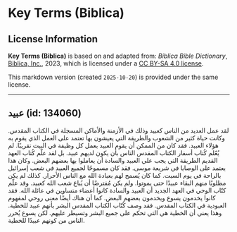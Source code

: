 # Key Terms (Biblica)

## License Information

**Key Terms (Biblica)** is based on and adapted from: _Biblica Bible Dictionary_, [Biblica, Inc.](https://www.biblica.com/), 2023, which is licensed under a [CC BY-SA 4.0 license](https://creativecommons.org/licenses/by-sa/4.0/legalcode.en).

This markdown version (created `2025-10-20`) is provided under the same license.



--------------------------------

## عبيد (id: 134060)

لقد عمل العديد من الناس كعبيد وذلك في الأزمنة والأماكن المسجلة في الكتاب المقدس. وكانت حياة كثير من الشعوب والطريقة التي يعيشون بها تعتمد على العمل الذي يقوم به هؤلاء العبيد. فقد كان من الممكن أن يقوم العبيد بعمل كل وظيفة في البيت تقريبًا. لم يُعّلم كُتاب أسفار الكتاب المقدس الناس بأن يكون لديهم عبيد. بل لقد علّم كُتاب العهد القديم الطريقة التي يجب علي العبيد والسادة أن يعاملوا بها بعضهم البعض. وكان هذا يعتمد على الوصايا في شريعة موسى. فقد كان مسموحًا لجميع العبيد في شعب إسرائيل بالراحة في يوم السبت. كما كان يُسمح لهم بعبادة الله مع الناس الأحرار. كذلك لم يكن مطلوبًا منهم البقاء عبيدًا حتى يموتوا. ولم يكن مُفترضًا أن يُباع شعب الله كعبيد. وقد علّم كتّاب الوحي في العهد الجديد أن العبيد والسادة كانوا أعضاء متساوين في عائلة الله. فقد كانوا يخدمون يسوع ويخدمون بعضهم البعض. كما أن هناك أيضًا معنى روحي لمفهوم العبودية في الكتاب المقدس. فقد وصف كُتّاب الكتاب المقدس البشر بأنهم عبيد للخطية. وهذا يعني أن الخطية هي التي تحكم على جميع البشر وتسيطر عليهم. لكن يسوع يُحرر الناس من كونهم عبيدًا للخطية.


